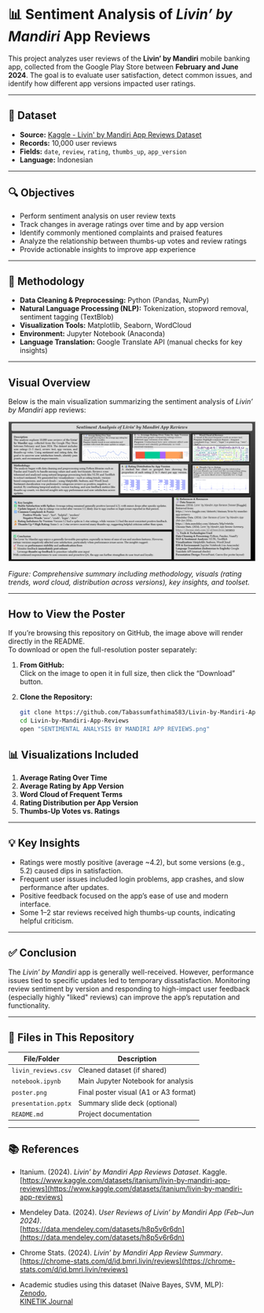 # 📊 Sentiment Analysis of *Livin’ by Mandiri* App Reviews

This project analyzes user reviews of the **Livin’ by Mandiri** mobile banking app, collected from the Google Play Store between **February and June 2024**. The goal is to evaluate user satisfaction, detect common issues, and identify how different app versions impacted user ratings.

---

## 📁 Dataset

- **Source:** [Kaggle - Livin' by Mandiri App Reviews Dataset](https://www.kaggle.com/datasets/itanium/livin-by-mandiri-app-reviews)
- **Records:** 10,000 user reviews
- **Fields:** `date`, `review`, `rating`, `thumbs_up`, `app_version`
- **Language:** Indonesian

---

## 🔍 Objectives

- Perform sentiment analysis on user review texts
- Track changes in average ratings over time and by app version
- Identify commonly mentioned complaints and praised features
- Analyze the relationship between thumbs-up votes and review ratings
- Provide actionable insights to improve app experience

---

## 🧪 Methodology

- **Data Cleaning & Preprocessing:** Python (Pandas, NumPy)
- **Natural Language Processing (NLP):** Tokenization, stopword removal, sentiment tagging (TextBlob)
- **Visualization Tools:** Matplotlib, Seaborn, WordCloud
- **Environment:** Jupyter Notebook (Anaconda)
- **Language Translation:** Google Translate API (manual checks for key insights)

---

##  Visual Overview

Below is the main visualization summarizing the sentiment analysis of *Livin’ by Mandiri* app reviews:

![Sentiment Analysis of Livin’ by Mandiri](SENTIMENTAL%20ANALYSIS%20REVIEWS.png)

*Figure: Comprehensive summary including methodology, visuals (rating trends, word cloud, distribution across versions), key insights, and toolset.*

---

## How to View the Poster

If you’re browsing this repository on GitHub, the image above will render directly in the README.  
To download or open the full-resolution poster separately:

1. **From GitHub:**  
   Click on the image to open it in full size, then click the “Download” button.

2. **Clone the Repository:**  
   ```bash
   git clone https://github.com/Tabassumfathima583/Livin-by-Mandiri-App-Reviews.git
   cd Livin-by-Mandiri-App-Reviews
   open "SENTIMENTAL ANALYSIS BY MANDIRI APP REVIEWS.png"


## 📊 Visualizations Included

1. **Average Rating Over Time**  
2. **Average Rating by App Version**  
3. **Word Cloud of Frequent Terms**  
4. **Rating Distribution per App Version**  
5. **Thumbs-Up Votes vs. Ratings**

---

## 💡 Key Insights

- Ratings were mostly positive (average ~4.2), but some versions (e.g., 5.2) caused dips in satisfaction.
- Frequent user issues included login problems, app crashes, and slow performance after updates.
- Positive feedback focused on the app’s ease of use and modern interface.
- Some 1–2 star reviews received high thumbs-up counts, indicating helpful criticism.

---

## ✅ Conclusion

The *Livin’ by Mandiri* app is generally well-received. However, performance issues tied to specific updates led to temporary dissatisfaction. Monitoring review sentiment by version and responding to high-impact user feedback (especially highly "liked" reviews) can improve the app’s reputation and functionality.

---

## 📂 Files in This Repository

| File/Folder             | Description                                  |
|-------------------------|----------------------------------------------|
| `livin_reviews.csv`     | Cleaned dataset (if shared)                  |
| `notebook.ipynb`        | Main Jupyter Notebook for analysis           |
| `poster.png`            | Final poster visual (A1 or A3 format)        |
| `presentation.pptx`     | Summary slide deck (optional)                |
| `README.md`             | Project documentation                        |

---

## 📚 References

- Itanium. (2024). *Livin’ by Mandiri App Reviews Dataset*. Kaggle.  
  [https://www.kaggle.com/datasets/itanium/livin-by-mandiri-app-reviews](https://www.kaggle.com/datasets/itanium/livin-by-mandiri-app-reviews)

- Mendeley Data. (2024). *User Reviews of Livin’ by Mandiri App (Feb–Jun 2024)*.  
  [https://data.mendeley.com/datasets/h8p5v6r6dn](https://data.mendeley.com/datasets/h8p5v6r6dn)

- Chrome Stats. (2024). *Livin’ by Mandiri App Review Summary*.  
  [https://chrome-stats.com/d/id.bmri.livin/reviews](https://chrome-stats.com/d/id.bmri.livin/reviews)

- Academic studies using this dataset (Naive Bayes, SVM, MLP):  
  [Zenodo](https://zenodo.org/records/15559669),  
  [KINETIK Journal](https://kinetik.umm.ac.id/index.php/kinetik/article/view/2248)


  

